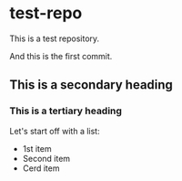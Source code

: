 test-repo
=========

This is a test repository.

And this is the first commit.

## This is a secondary heading

### This is a tertiary heading

Let's start off with a list:
* 1st item
* Second item
* Cerd item